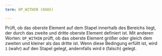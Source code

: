 ```yaml
---
term: OP_WITHIN (0XA5)

---
```

Prüft, ob das oberste Element auf dem Stapel innerhalb des Bereichs liegt, der durch das zweite und dritte oberste Element definiert ist. Mit anderen Worten: `OP_WITHIN` prüft, ob das oberste Element größer oder gleich dem zweiten und kleiner als das dritte ist. Wenn diese Bedingung erfüllt ist, wird `1` (wahr) auf den Stapel gelegt, andernfalls wird `0` (falsch) gelegt.